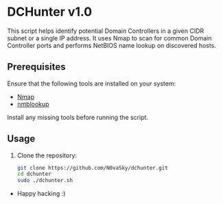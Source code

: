 # DCHunter v1.0

This script helps identify potential Domain Controllers in a given CIDR subnet or a single IP address. It uses Nmap to scan for common Domain Controller ports and performs NetBIOS name lookup on discovered hosts.

## Prerequisites

Ensure that the following tools are installed on your system:

- [Nmap](https://nmap.org/)
- [nmblookup](https://linux.die.net/man/1/nmblookup)

Install any missing tools before running the script.

## Usage

1. Clone the repository:

   ```bash
   git clone https://github.com/N0vaSky/dchunter.git
   cd dchunter
   sudo ./dchunter.sh

- Happy hacking :)

